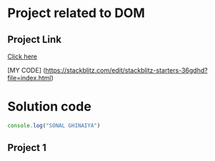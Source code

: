 # Project related to DOM

## Project Link
[Click here](https://stackblitz.com/edit/dom-project-chaiaurcode?file=index.html)

[MY CODE] (https://stackblitz.com/edit/stackblitz-starters-36gdhd?file=index.html)
# Solution code
``` javascript
console.log("SONAL GHINAIYA")
```

## Project 1